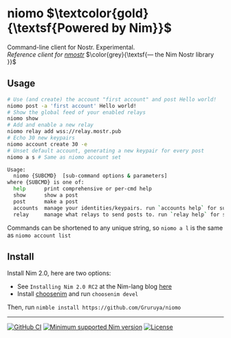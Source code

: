 # niomo $\textcolor{gold}{\textsf{Powered by Nim}}$

Command-line client for Nostr. Experimental.  
_Reference client for [nmostr](https://github.com/Gruruya/nmostr)_ $\color{grey}{\textsf{— the Nim Nostr library }}$

Usage
---
```bash
# Use (and create) the account "first account" and post Hello world!
niomo post -a 'first account' Hello world!
# Show the global feed of your enabled relays
niomo show
# Add and enable a new relay
niomo relay add wss://relay.mostr.pub
# Echo 30 new keypairs
niomo account create 30 -e
# Unset default account, generating a new keypair for every post
niomo a s # Same as niomo account set
```

```bash
Usage:
  niomo {SUBCMD}  [sub-command options & parameters]
where {SUBCMD} is one of:
  help      print comprehensive or per-cmd help
  show      show a post
  post      make a post
  accounts  manage your identities/keypairs. run `accounts help` for subsubcommands
  relay     manage what relays to send posts to. run `relay help` for subsubcommands
```

Commands can be shortened to any unique string, so `niomo a l` is the same as `niomo account list`

Install
---
Install Nim 2.0, here are two options:
* See `Installing Nim 2.0 RC2` at the Nim-lang blog [here](https://nim-lang.org/blog/2023/03/31/version-20-rc2.html)
* Install [choosenim](https://github.com/dom96/choosenim#installation) and run `choosenim devel`

Then, run `nimble install https://github.com/Gruruya/niomo`


---
[![GitHub CI](../../actions/workflows/build.yml/badge.svg?branch=master)](../../actions/workflows/build.yml)
[![Minimum supported Nim version](https://img.shields.io/badge/Nim-1.9.1+-informational?logo=Nim&labelColor=232733&color=F3D400)](https://nim-lang.org)
[![License](https://img.shields.io/github/license/Gruruya/niomo?logo=GNU&logoColor=000000&labelColor=FFFFFF&color=663366)](LICENSE.md)

